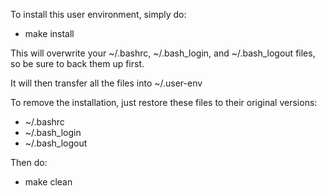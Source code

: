 
To install this user environment, simply do:

* make install

This will overwrite your ~/.bashrc, ~/.bash_login, and
~/.bash_logout files, so be sure to back them up first.

It will then transfer all the files into ~/.user-env

To remove the installation, just restore these files to their original versions:
* ~/.bashrc 
* ~/.bash_login 
* ~/.bash_logout
   
Then do:

* make clean



